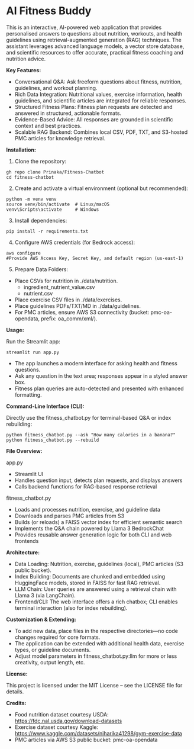 # AI Fitness Buddy

This is an interactive, AI-powered web application that provides personalised answers to questions about nutrition, workouts, and health guidelines using retrieval-augmented generation (RAG) techniques. The assistant leverages advanced language models, a vector store database, and scientific resources to offer accurate, practical fitness coaching and nutrition advice.

**Key Features:**
* Conversational Q&A: Ask freeform questions about fitness, nutrition, guidelines, and workout planning.
* Rich Data Integration: Nutritional values, exercise information, health guidelines, and scientific articles are integrated for reliable responses.
* Structured Fitness Plans: Fitness plan requests are detected and answered in structured, actionable formats.
* Evidence-Based Advice: All responses are grounded in scientific context and best practices.
* Scalable RAG Backend: Combines local CSV, PDF, TXT, and S3-hosted PMC articles for knowledge retrieval.

**Installation:**

1. Clone the repository:
```
gh repo clone Prinaka/Fitness-Chatbot
cd fitness-chatbot
```

2. Create and activate a virtual environment (optional but recommended):
```
python -m venv venv
source venv/bin/activate  # Linux/macOS
venv\Scripts\activate     # Windows
```
3. Install dependencies:
```
pip install -r requirements.txt
```
4. Configure AWS credentials (for Bedrock access):
```
aws configure
#Provide AWS Access Key, Secret Key, and default region (us-east-1)
```
5. Prepare Data Folders:
* Place CSVs for nutrition in ./data/nutrition.
  - ingredient_nutrient_value.csv
  - nutrient.csv
* Place exercise CSV files in ./data/exercises.
* Place guidelines PDFs/TXT/MD in ./data/guidelines.
* For PMC articles, ensure AWS S3 connectivity (bucket: pmc-oa-opendata, prefix: oa_comm/xml/).

**Usage:**

Run the Streamlit app:
```
streamlit run app.py
```
* The app launches a modern interface for asking health and fitness questions.
* Ask any question in the text area; responses appear in a styled answer box.
* Fitness plan queries are auto-detected and presented with enhanced formatting.

**Command-Line Interface (CLI):**

Directly use the fitness_chatbot.py for terminal-based Q&A or index rebuilding:
```
python fitness_chatbot.py --ask "How many calories in a banana?"
python fitness_chatbot.py --rebuild
```

**File Overview:**

app.py

* Streamlit UI
* Handles question input, detects plan requests, and displays answers
* Calls backend functions for RAG-based response retrieval

fitness_chatbot.py
* Loads and processes nutrition, exercise, and guideline data
* Downloads and parses PMC articles from S3
* Builds (or reloads) a FAISS vector index for efficient semantic search
* Implements the Q&A chain powered by Llama 3 BedrockChat
* Provides reusable answer generation logic for both CLI and web frontends

**Architecture:**

* Data Loading: Nutrition, exercise, guidelines (local), PMC articles (S3 public bucket).
* Index Building: Documents are chunked and embedded using HuggingFace models, stored in FAISS for fast RAG retrieval.
* LLM Chain: User queries are answered using a retrieval chain with Llama 3 (via LangChain).
* Frontend/CLI: The web interface offers a rich chatbox; CLI enables terminal interaction (also for index rebuilding).

**Customization & Extending:**

* To add new data, place files in the respective directories—no code changes required for core formats.
* The application can be extended with additional health data, exercise types, or guideline documents.
* Adjust model parameters in fitness_chatbot.py:llm for more or less creativity, output length, etc.

**License:**

This project is licensed under the MIT License – see the LICENSE file for details.

**Credits:**

* Food nutrition dataset courtesy USDA: https://fdc.nal.usda.gov/download-datasets
* Exercise dataset courtesy Kaggle: https://www.kaggle.com/datasets/niharika41298/gym-exercise-data
* PMC articles via AWS S3 public bucket: pmc-oa-opendata
